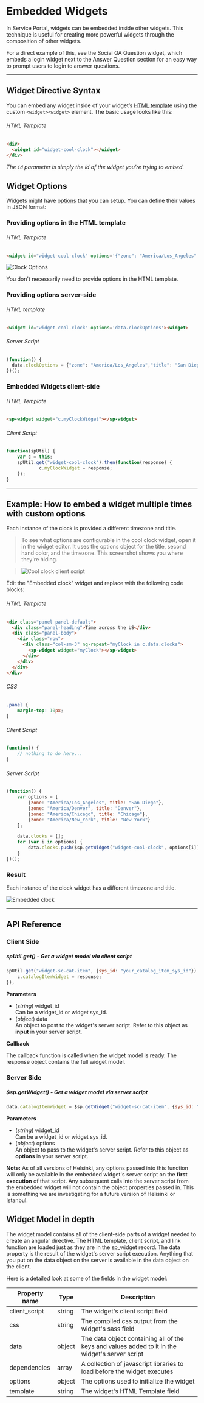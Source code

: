 
# Embedded Widgets
In Service Portal, widgets can be embedded inside other widgets. This technique is useful for creating more powerful widgets through the composition of other widgets.

For a direct example of this, see the Social QA Question widget, which embeds a login widget next to the Answer Question section for an easy way to prompt users to login to answer questions.

---

## Widget Directive Syntax
You can embed any widget inside of your widget’s [HTML template](widget_html.md) using the custom `<widget><widget>` element.
The basic usage looks like this:

###### HTML Template
```html
<div>
  <widget id="widget-cool-clock"></widget>
</div>
```
_The `id` parameter is simply the id of the widget you're trying to embed._

## Widget Options

Widgets might have [options](widget_options.md) that you can setup. You can define their values in JSON format:


### Providing options in the HTML template

###### HTML Template
```html
<widget id="widget-cool-clock" options='{"zone": "America/Los_Angeles","title": "San Diego, CA"}'><widget>
```

![Clock Options](/assets/widget_embedded/clock-options.png)

You don't necessarily need to provide options in the HTML template.

### Providing options server-side

###### HTML template
```html
<widget id="widget-cool-clock" options='data.clockOptions'><widget>
```
###### Server Script
```javascript
(function() {
  data.clockOptions = {"zone": "America/Los_Angeles","title": "San Diego, CA"};
})();
```

### Embedded Widgets client-side

###### HTML Template
```html
<sp-widget widget="c.myClockWidget"></sp-widget>
```

###### Client Script
```javascript
function(spUtil) {
	var c = this;
	spUtil.get("widget-cool-clock").then(function(response) {
			c.myClockWidget = response;
	});
}
```

------


## Example: How to embed a widget multiple times with custom options

Each instance of the clock is provided a different timezone and title.

> To see what options are configurable in the cool clock widget, open it in the widget editor. It uses the options object for the title, second hand color, and the timezone. This screenshot shows you where they're hiding.

> ![Cool clock client script](/assets/widget_embedded/example_clock_options_1.png)

Edit the "Embedded clock" widget and replace with the following code blocks:

###### HTML Template
```html
<div class="panel panel-default">
  <div class="panel-heading">Time across the US</div>
  <div class="panel-body">
    <div class="row">
      <div class="col-sm-3" ng-repeat="myClock in c.data.clocks">
        <sp-widget widget="myClock"></sp-widget>
      </div>
    </div>
  </div>
</div>
```

###### CSS
```css
.panel {
	margin-top: 10px;
}
```

###### Client Script
```javascript
function() {
	// nothing to do here...
}
```

###### Server Script
```javascript
(function() {
	var options = [
		{zone: "America/Los_Angeles", title: "San Diego"},
		{zone: "America/Denver", title: "Denver"},
		{zone: "America/Chicago", title: "Chicago"},
		{zone: "America/New_York", title: "New York"}
	];

	data.clocks = [];
	for (var i in options) {
		data.clocks.push($sp.getWidget("widget-cool-clock", options[i]));
	}
})();
```
### Result  
Each instance of the clock widget has a different timezone and title.

![Embedded clock](/assets/widget_embedded/example_clock_options_2.png)

---

## API Reference

### Client Side
##### spUtil.get() - Get a widget model via client script

```javascript
spUtil.get("widget-sc-cat-item", {sys_id: "your_catalog_item_sys_id"}).then(function(response) {
	c.catalogItemWidget = response;
});
```
**Parameters**

- (_string_) widget\_id  
   Can be a widget_id or widget sys_id.
- (_object_) data  
   An object to post to the widget's server script. Refer to this object as **input** in your server script.

**Callback**  

The callback function is called when the widget model is ready. The response object contains the full widget model.


### Server Side
##### $sp.getWidget() - Get a widget model via server script

```javascript
data.catalogItemWidget = $sp.getWidget("widget-sc-cat-item", {sys_id: "your_catalog_item_sys_id"});
```
**Parameters**  

- (*string*) widget\_id  
   Can be a widget_id or widget sys_id.  
- (*object*) options  
   An object to pass to the widget's server script. Refer to this object as **options** in your server script.

**Note:** As of all versions of Helsinki, any options passed into this function will only be available in the embedded widget's server script on the **first execution** of that script. Any subsequent calls into the server script from the embedded widget will not contain the object properties passed in. This is something we are investigating for a future version of Helisinki or Istanbul.

## Widget Model in depth

The widget model contains all of the client-side parts of a widget needed to create an angular directive. The HTML template, client script, and link function are loaded just as they are in the sp_widget record. The data property is the result of the widget's server script execution. Anything that you put on the data object on the server is available in the data object on the client.

Here is a detailed look at some of the fields in the widget model:

| Property name | Type | Description |
| ------------- | ---- | ----------- |
| client_script | string | The widget's client script field |
| css | string | The compiled css output from the widget's sass field |
| data | object | The data object containing all of the keys and values added to it in the widget's server script |
| dependencies | array | A collection of javascript libraries to load before the widget executes |
| options | object | The options used to initialize the widget |
| template | string | The widget's HTML Template field |

